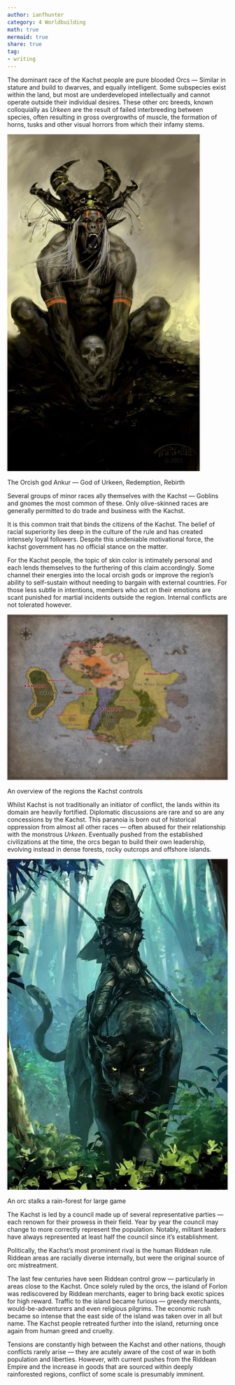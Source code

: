 ```yaml
---
author: ianfhunter
category: 4 Worldbuilding
math: true
mermaid: true
share: true
tag:
- writing
---
```


The dominant race of the Kachst people are pure blooded Orcs — Similar in stature and build to dwarves, and equally intelligent. Some subspecies exist within the land, but most are underdeveloped intellectually and cannot operate outside their individual desires. These other orc breeds, known colloquially as _Urkeen_ are the result of failed interbreeding between species, often resulting in gross overgrowths of muscle, the formation of horns, tusks and other visual horrors from which their infamy stems.

<img src='/assets/img/notes/Ankur.jpg' />

The Orcish god Ankur — God of Urkeen, Redemption, Rebirth

Several groups of minor races ally themselves with the Kachst — Goblins and gnomes the most common of these. Only olive-skinned races are generally permitted to do trade and business with the Kachst.

It is this common trait that binds the citizens of the Kachst. The belief of racial superiority lies deep in the culture of the rule and has created intensely loyal followers. Despite this undeniable motivational force, the kachst government has no official stance on the matter.

For the Kachst people, the topic of skin color is intimately personal and each lends themselves to the furthering of this claim accordingly. Some channel their energies into the local orcish gods or improve the region’s ability to self-sustain without needing to bargain with external countries. For those less subtle in intentions, members who act on their emotions are scant punished for martial incidents outside the region. Internal conflicts are not tolerated however.

<img src='/assets/img/notes/Kahst.jpg' />

An overview of the regions the Kachst controls

Whilst Kachst is not traditionally an initiator of conflict, the lands within its domain are heavily fortified. Diplomatic discussions are rare and so are any concessions by the Kachst. This paranoia is born out of historical oppression from almost all other races — often abused for their relationship with the monstrous _Urkeen_. Eventually pushed from the established civilizations at the time, the orcs began to build their own leadership, evolving instead in dense forests, rocky outcrops and offshore islands.

<img src='/assets/img/notes/Panther.jpg' />

An orc stalks a rain-forest for large game

The Kachst is led by a council made up of several representative parties — each renown for their prowess in their field. Year by year the council may change to more correctly represent the population. Notably, militant leaders have always represented at least half the council since it’s establishment.

Politically, the Kachst’s most prominent rival is the human Riddean rule. Riddean areas are racially diverse internally, but were the original source of orc mistreatment.

The last few centuries have seen Riddean control grow — particularly in areas close to the Kachst. Once solely ruled by the orcs, the island of Forlon was rediscovered by Riddean merchants, eager to bring back exotic spices for high reward. Traffic to the island became furious — greedy merchants, would-be-adventurers and even religious pilgrims. The economic rush became so intense that the east side of the island was taken over in all but name. The Kachst people retreated further into the island, returning once again from human greed and cruelty.

Tensions are constantly high between the Kachst and other nations, though conflicts rarely arise — they are acutely aware of the cost of war in both population and liberties. However, with current pushes from the Riddean Empire and the increase in goods that are sourced within deeply rainforested regions, conflict of some scale is presumably imminent.